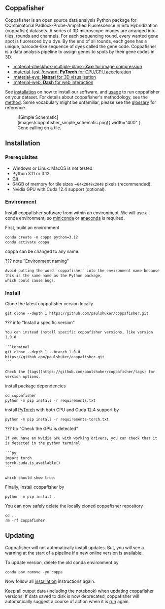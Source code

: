## __Coppafisher__

Coppafisher is an open source data analysis Python package for COmbinatorial Padlock-Probe-Amplified Fluorescence In
Situ Hybridization (coppafish) datasets. A series of 3D microscope images are arranged into tiles, rounds and channels.
For each sequencing round, every wanted gene spot is fluoresced by a dye. By the end of all rounds, each gene has a
unique, barcode-like sequence of dyes called the gene code. Coppafisher is a data analysis pipeline to assign genes to
spots by their gene codes in 3D.

<div class="grid cards no-format" markdown>

 - [:material-checkbox-multiple-blank: __Zarr__ for image compression](https://zarr.readthedocs.io/)
 - [:material-fast-forward:  __PyTorch__ for GPU/CPU acceleration](https://pytorch.org/)
 - [:material-eye:  __Napari__ for 3D visualisation](https://napari.org/)
 - [:material-web:  __Dash__ for web interaction](https://dash.plotly.com/)

</div>

See [installation](#installation) on how to install our software, and [usage](basic_usage.md) to run coppafisher on your
dataset. For details about coppafisher's methodology, see the [method](overview.md). Some
vocabulary might be unfamiliar, please see the [glossary](glossary.md) for reference.

<figure markdown="span">
  ![Simple Schematic](images/coppafisher_simple_schematic.png){ width="400" }
  <figcaption>Gene calling on a tile.</figcaption>
</figure>

## Installation

### Prerequisites

* Windows or Linux. MacOS is not tested.
* Python 3.11 or 3.12.
* [Git](https://git-scm.com/).
* 64GB of memory for tile sizes ~`64x2048x2048` pixels (recommended).
* Nvidia GPU with Cuda 12.4 support (optional).

### Environment

Install coppafisher software from within an environment. We will use a conda environment, so
[miniconda](https://docs.anaconda.com/miniconda/) or [anaconda](https://anaconda.org/anaconda/conda) is required.

First, build an environment

```terminal
conda create -n coppa python=3.12
conda activate coppa
```

coppa can be changed to any name.

??? note "Environment naming"

    Avoid putting the word `coppafisher` into the environment name because this is the same name as the Python package,
    which could cause bugs.

### Install

Clone the latest coppafisher version locally

```terminal
git clone --depth 1 https://github.com/paulshuker/coppafisher.git
```

??? info "Install a specific version"

    You can instead install specific coppafisher versions, like version 1.0.0

    ```terminal
    git clone --depth 1 --branch 1.0.0 https://github.com/paulshuker/coppafisher.git
    ```

    Check the [tags](https://github.com/paulshuker/coppafisher/tags) for version options.

install package dependencies

```terminal
cd coppafisher
python -m pip install -r requirements.txt
```

install [PyTorch](https://pytorch.org/) with both CPU and Cuda 12.4 support by

```terminal
python -m pip install -r requirements-torch.txt
```

??? tip "Check the GPU is detected"

    If you have an Nvidia GPU with working drivers, you can check that it is detected in the python terminal

    ```py
    import torch
    torch.cuda.is_available()
    ```

    which should show true.

Finally, install coppafisher by

```terminal
python -m pip install .
```

You can now safely delete the locally cloned coppafisher repository

```terminal
cd ..
rm -rf coppafisher
```

## Updating

Coppafisher will not automatically install updates. But, you will see a warning at the start of a pipeline if a new
online version is available.

To update version, delete the old conda environment by

```term
conda env remove -yn coppa
```

Now follow all [installation](#installation) instructions again.

Keep all output data (including the notebook) when updating coppafisher versions. If data saved to disk is now
deprecated, coppafisher will automatically suggest a course of action when it is [run](basic_usage.md#running) again.

